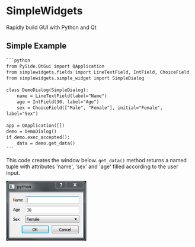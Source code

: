 SimpleWidgets
=============

Rapidly build GUI with Python and Qt

## Simple Example

    ```python
    from PySide.QtGui import QApplication
    from simplewidgets.fields import LineTextField, IntField, ChoiceField
    from simplewidgets.simple_widget import SimpleDialog
    
    class DemoDialog(SimpleDialog):
        name = LineTextField(label="Name")
        age = IntField(30, label="Age")
        sex = ChoiceField(["Male", "Female"], initial="Female", label="Sex")
    
    app = QApplication([])
    demo = DemoDialog()
    if demo.exec_accepted():
        data = demo.get_data()
    ```
    
This  code creates the window below. `get_data()` method returns a named tuple with attributes 'name', 'sex' and
  'age' filled according to the user input. 
      
![Simple Example](doc/simple-example.png)


